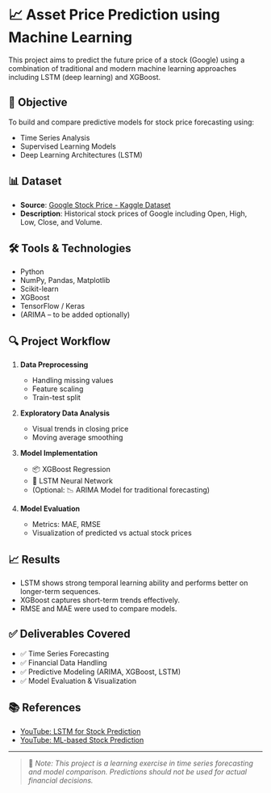 # 📈 Asset Price Prediction using Machine Learning

This project aims to predict the future price of a stock (Google) using a combination of traditional and modern machine learning approaches including LSTM (deep learning) and XGBoost.

## 🚀 Objective

To build and compare predictive models for stock price forecasting using:
- Time Series Analysis
- Supervised Learning Models
- Deep Learning Architectures (LSTM)

## 📊 Dataset

- **Source**: [Google Stock Price - Kaggle Dataset](https://www.kaggle.com/datasets/akram24/google-stock-price-train)
- **Description**: Historical stock prices of Google including Open, High, Low, Close, and Volume.

## 🛠️ Tools & Technologies

- Python
- NumPy, Pandas, Matplotlib
- Scikit-learn
- XGBoost
- TensorFlow / Keras
- (ARIMA – to be added optionally)

## 🔍 Project Workflow

1. **Data Preprocessing**
   - Handling missing values
   - Feature scaling
   - Train-test split

2. **Exploratory Data Analysis**
   - Visual trends in closing price
   - Moving average smoothing

3. **Model Implementation**
   - 📦 XGBoost Regression
   - 🔁 LSTM Neural Network
   - (Optional: 📉 ARIMA Model for traditional forecasting)

4. **Model Evaluation**
   - Metrics: MAE, RMSE
   - Visualization of predicted vs actual stock prices

## 📈 Results

- LSTM shows strong temporal learning ability and performs better on longer-term sequences.
- XGBoost captures short-term trends effectively.
- RMSE and MAE were used to compare models.

## ✅ Deliverables Covered

- ✅ Time Series Forecasting
- ✅ Financial Data Handling
- ✅ Predictive Modeling (ARIMA, XGBoost, LSTM)
- ✅ Model Evaluation & Visualization

## 📚 References

- [YouTube: LSTM for Stock Prediction](https://youtu.be/CbTU92pbDKw)
- [YouTube: ML-based Stock Prediction](https://youtu.be/1O_BenficgE)

---

> 📌 *Note: This project is a learning exercise in time series forecasting and model comparison. Predictions should not be used for actual financial decisions.*

